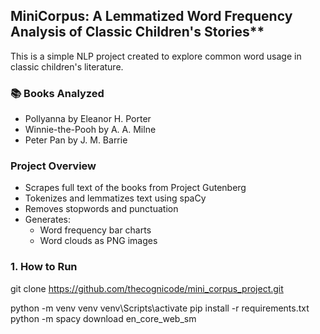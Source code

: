 ## MiniCorpus: A Lemmatized Word Frequency Analysis of Classic Children's Stories**  
This is a simple NLP project created to explore common word usage in classic children's literature.

### 📚 Books Analyzed
- Pollyanna by Eleanor H. Porter
- Winnie-the-Pooh by A. A. Milne
- Peter Pan by J. M. Barrie

### Project Overview
- Scrapes full text of the books from Project Gutenberg
- Tokenizes and lemmatizes text using spaCy
- Removes stopwords and punctuation
- Generates:
  - Word frequency bar charts
  - Word clouds as PNG images


### 1. How to Run

git clone https://github.com/thecognicode/mini_corpus_project.git

python -m venv venv
venv\Scripts\activate
pip install -r requirements.txt
python -m spacy download en_core_web_sm
